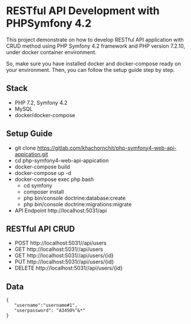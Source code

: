 # RESTful API Development with PHPSymfony 4.2
This project demonstrate on how to develop RESTful API application with CRUD method using PHP Symfony 4.2 framework and PHP version 7.2.10, under docker container environment.

So, make sure you have installed docker and docker-compose ready on your environment. Then, you can follow the setup guide step by step.

## Stack
* PHP 7.2, Symfony 4.2
* MySQL
* docker/docker-compose

## Setup Guide
* git clone https://gitlab.com/khachornchit/php-symfony4-web-api-appication.git
* cd php-symfony4-web-api-appication
* docker-compose build
* docker-compose up -d
* docker-compose exec php bash
	* cd symfony
	* composer install
	* php bin/console doctrine:database:create
	* php bin/console doctrine:migrations:migrate
* API Endpoint http://localhost:5031/api

## RESTful API CRUD
* POST http://localhost:5031//api/users
* GET http://localhost:5031//api/users
* GET http://localhost:5031//api/users/{id}
* PUT http://localhost:5031//api/users/{id}
* DELETE http://localhost:5031//api/users/{id}

## Data
```
{
   "username":"username#1",
   "userpassword": "A3450%^&*"
}
```
